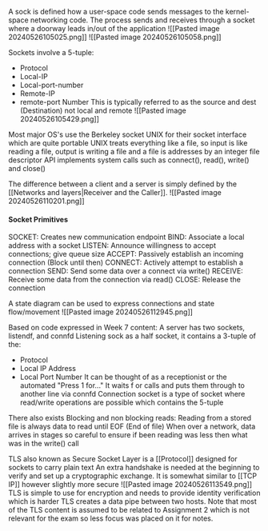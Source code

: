 A sock is defined how a user-space code sends messages to the kernel-space networking code.
The process sends and receives through a socket where a doorway leads in/out of the application
![[Pasted image 20240526105025.png]]
![[Pasted image 20240526105058.png]]

Sockets involve a 5-tuple:
- Protocol
- Local-IP
- Local-port-number
- Remote-IP
- remote-port Number
This is typically referred to as the source and dest (Destination) not local and remote
![[Pasted image 20240526105429.png]]

Most major OS's use the Berkeley socket UNIX for their socket interface which are quite portable
UNIX treats everything like a file, so input is like reading a file, output is writing a file and a file is addresses by an integer file descriptor
API implements system calls such as connect(), read(), write() and close()

The difference between a client and a server is simply defined by the [[Networks and layers|Receiver and the Caller]].
![[Pasted image 20240526110201.png]]

#### Socket Primitives
SOCKET: Creates new communication endpoint
BIND: Associate a local address with a socket
LISTEN: Announce willingness to accept connections; give queue size
ACCEPT: Passively establish an incoming connection (Block until then)
CONNECT: Actively attempt to establish a connection
SEND: Send some data over a connect via write()
RECEIVE: Receive some data from the connection via read()
CLOSE: Release the connection

A state diagram can be used to express connections and state flow/movement
![[Pasted image 20240526112945.png]]

Based on code expressed in Week 7 content:
A server has two sockets, listendf, and connfd
Listening sock as a half socket, it contains a 3-tuple of the:
- Protocol
- Local IP Address
- Local Port Number
It can be thought of as a receptionist or the automated "Press 1 for..."
It waits f or calls and puts them through to another line via connfd
Connection socket is a type of socket where read/write operations are possible which contains the 5-tuple

There also exists Blocking and non blocking reads:
Reading from a stored file is always data to read until EOF (End of file)
When over a network, data arrives in stages so careful to ensure if been reading was less then what was in the write() call

TLS also known as Secure Socket Layer is a [[Protocol]] designed for sockets to carry plain text
An extra handshake is needed at the beginning to verify and set up a cryptographic exchange. It is somewhat similar to [[TCP IP]] however slightly more secure
![[Pasted image 20240526113549.png]]
TLS is simple to use for encryption and needs to provide identity verification which is harder
TLS creates a data pipe between two hosts.
Note that most of the TLS content is assumed to be related to Assignment 2 which is not relevant for the exam so less focus was placed on it for notes.